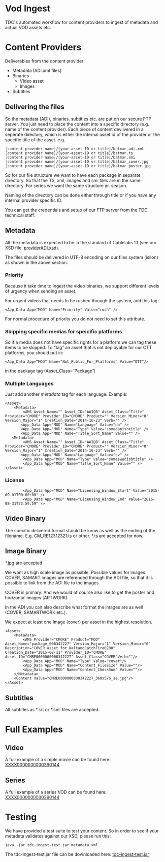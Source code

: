# Vod Ingest
TDC's automated workflow for content providers to ingest of metadata and actual VOD assets etc.


# Content Providers


Deliverables from the content provider:

* Metadata (ADI.xml files)
* Binaries
	* Video asset
	* Images
* Subtitles

## Delivering the files

So the metadata (ADI), binaries, subtitles etc. are put on our secure FTP server.
You just need to place the content into a specific directory (e.g. name of the content provider). Each piece of content devlivered in a seperate directory, which is either the internal asset id of the provider or the specific title of the asset. e.g. 

	[content provider name]/[your-asset-ID or title]/batman_adi.xml
	[content provider name]/[your-asset-ID or title]/batman.ts
	[content provider name]/[your-asset-ID or title]/batman.smi
	[content provider name]/[your-asset-ID or title]/batman_cover.jpg
	[content provider name]/[your-asset-ID or title]/batman_poster.jpg

So for our file structure we want to have each package in separate directory.
So that the TS, xml, images and smi files are in the same directory.
For series we want the same structure pr. season. 

Naming of the directory can be done either through title or if you have any internal provider specific ID.

You can get the credentials and setup of our FTP server from the TDC technical staff.

## Metadata
All the metadata is expected to be in the standard of Cablelabs 1.1 (see our XSD file: [providerADI.xsd](providerADI.xsd)). 

The files should be delivered in UTF-8 encoding on our files system (isilon) as shown in the above section.


### Priority
Because it take time to ingest the video binaries, we support different levels of urgency when sending an asset. 

For urgent videos that needs to be rushed through the system, add this tag:

	<App_Data App="MOD" Name="Priority" Value="rush" />

For normal procedure of priority you do not need to set this attribute.

### Skipping specific medias for speicific platforms

So if a media does not have specific rights for a platform we can tag these items to be skipped.
To “tag” an asset that is not deployable for our OTT platforms, you should put in:

	<App_Data App=“MOD” Name=“Not_Public_For_Platforms” Value=“OTT”/>

in the package tag (Asset_Class=“Package”)

### Multiple Languages

Just add another *metadata* tag for each language.
Example:

	<Asset>
   		<Metadata>   
    		<AMS Asset_Name="" Asset_ID="AAIQB" Asset_Class="Title" Provider="CMORE" Provider_ID="CMORE" Product="" Version_Minor="0" Version_Major="1" Creation_Date="2014-10-23" Verb="" />
		   <App_Data App="MOD" Name="Language" Value="da" />     
		   <App_Data App="MOD" Name="Type" Value="somedanishtitle" />
		   <App_Data App="MOD" Name="Title_Sort_Name" Value="" />
	   <Metadata>      
			<AMS Asset_Name="" Asset_ID="AAIQB" Asset_Class="Title" Provider="CMORE" Provider_ID="CMORE" Product="" Version_Minor="0" Version_Major="1" Creation_Date="2014-10-23" Verb="" /> 
		   <App_Data App="MOD" Name="Language" Value="sv" />
     		<App_Data App="MOD" Name="Type" Value="someswedishtitle" />
			<App_Data App="MOD" Name="Title_Sort_Name" Value="" />
	</Asset>


### License 

			<App_Data App="MOD" Name="Licensing_Window_Start" Value="2015-09-01T00:00:00" />
			<App_Data App="MOD" Name="Licensing_Window_End" Value="2016-08-31T23:59:59" />
				


## Video Binary
The specific delivered format should be know as well as the ending of the filename. E.g. CM_RE12312321.ts or other. *.ts are accepted for now.

## Image Binary

*.jpg are accepted

We want as high scale image as possible. Possible values for images COVER, SAMART
Images are referenced through the ADI file, so that it is possible to link from the ADI file to the images.

COVER is primary. And we would of course also like to get the poster and horizontal images (ARTWORK)

In the ADI you can also describe what format the images are as well (COVER, SAMARTWORK etc.). 

We expect at least one image (cover) per asset in the highest resolution.

	<Asset>
		<Metadata>
			<AMS Provider="CMORE" Product="MOD" Asset_Name="package_000342227" Version_Major="1" Version_Minor="0" Description="COVER asset for HaltandCatchFire0208" Creation_Date="2015-08-11" Provider_ID="CMORE" Asset_ID="CMRE0000000000342227" Asset_Class="COVER"Verb=""/>
			<App_Data App="MOD" Name="Type" Value="cover"/>
			<App_Data App="MOD" Name="Content_FileSize" Value=""/>
			<App_Data App="MOD" Name="Content_CheckSum" Value=""/>
		</Metadata>
		<Content Value="CMRE0000000000342227_360x576_se.jpg"/>
	</Asset>


## Subtitles 

All subtitles as *.srt or *.smi files are accepted.

# Full Examples

## Video

A full example of a simple movie can be found here: [XXXX0000000000390144](src/main/resources/XXXX0000000000390144/?raw=true)

## Series

A full example of a series VOD can be found here: [XXXX0000000000390144](src/main/resources/XXXX0000000000390144/?raw=true)


# Testing
We have provided a test suite to test your content. So in order to see if your metadata validates against our XSD, please run this:

	java -jar tdc-ingest-test.jar metadata.xml
	
The tdc-ingest-test.jar file can be downloaded here: [tdc-ingest-test.jar](build/tdc-ingest-test.jar?raw=true)